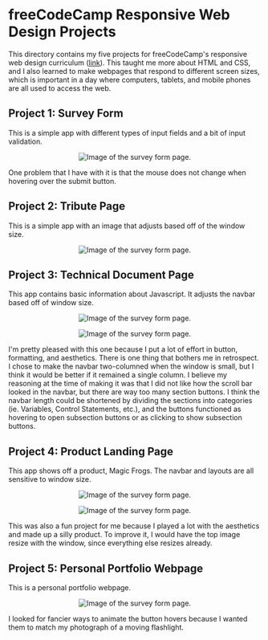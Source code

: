 # freeCodeCamp Responsive Web Design Projects
This directory contains my five projects for freeCodeCamp's responsive web design curriculum ([link](https://www.freecodecamp.org/learn/2022/responsive-web-design/)). This taught me more about HTML and CSS, and I also learned to make webpages that respond to different screen sizes, which is important in a day where computers, tablets, and mobile phones are all used to access the web.

## Project 1: Survey Form
This is a simple app with different types of input fields and a bit of input validation.

<p align="center">
  <img src="https://github.com/raechiang/Personal/blob/master/2022-12/freeCodeCamp_ResponsiveWebDesign/P1%20SurveyForm/p1_preview.png" alt="Image of the survey form page.">
</p>

One problem that I have with it is that the mouse does not change when hovering over the submit button.

## Project 2: Tribute Page
This is a simple app with an image that adjusts based off of the window size.

<p align="center">
  <img src="https://github.com/raechiang/Personal/blob/master/2022-12/freeCodeCamp_ResponsiveWebDesign/P2%20TributePage/p2_preview.png" alt="Image of the survey form page.">
</p>

## Project 3: Technical Document Page
This app contains basic information about Javascript. It adjusts the navbar based off of window size.

<p align="center">
  <img src="https://github.com/raechiang/Personal/blob/master/2022-12/freeCodeCamp_ResponsiveWebDesign/P3%20TechnicalDocumentPage/p3_preview_big.png" alt="Image of the survey form page.">
</p>

<p align="center">
  <img src="https://github.com/raechiang/Personal/blob/master/2022-12/freeCodeCamp_ResponsiveWebDesign/P3%20TechnicalDocumentPage/p3_preview_small.png" alt="Image of the survey form page.">
</p>

I'm pretty pleased with this one because I put a lot of effort in button, formatting, and aesthetics. There is one thing that bothers me in retrospect. I chose to make the navbar two-columned when the window is small, but I think it would be better if it remained a single column. I believe my reasoning at the time of making it was that I did not like how the scroll bar looked in the navbar, but there are way too many section buttons. I think the navbar length could be shortened by dividing the sections into categories (ie. Variables, Control Statements, etc.), and the buttons functioned as hovering to open subsection buttons or as clicking to show subsection buttons.

## Project 4: Product Landing Page
This app shows off a product, Magic Frogs. The navbar and layouts are all sensitive to window size.

<p align="center">
  <img src="https://github.com/raechiang/Personal/blob/master/2022-12/freeCodeCamp_ResponsiveWebDesign/P4%20ProductLandingPage/p4_preview_big.png" alt="Image of the survey form page.">
</p>

<p align="center">
  <img src="https://github.com/raechiang/Personal/blob/master/2022-12/freeCodeCamp_ResponsiveWebDesign/P4%20ProductLandingPage/p4_preview_small.png" alt="Image of the survey form page.">
</p>

This was also a fun project for me because I played a lot with the aesthetics and made up a silly product. To improve it, I would have the top image resize with the window, since everything else resizes already.

## Project 5: Personal Portfolio Webpage
This is a personal portfolio webpage.

<p align="center">
  <img src="https://github.com/raechiang/Personal/blob/master/2022-12/freeCodeCamp_ResponsiveWebDesign/P5%20PersonalPortfolioWebpage/p5_preview.png" alt="Image of the survey form page.">
</p>

I looked for fancier ways to animate the button hovers because I wanted them to match my photograph of a moving flashlight.
